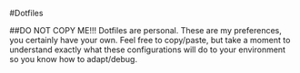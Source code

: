 #Dotfiles

##DO NOT COPY ME!!!
Dotfiles are personal. These are my preferences, you certainly have your own. Feel free to copy/paste, but take a moment to understand exactly what these configurations will do to your environment so you know how to adapt/debug.
